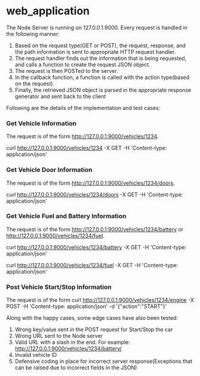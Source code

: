 # web_application

The Node Server is running on 127.0.0.1:9000. Every request is handled in the following manner:

1. Based on the request type(GET or POST), the request, response, and the path information is sent to appropriate HTTP request handler.
2. The request handler finds out the information that is being requested, and calls a function to create the request JSON object.
3. The request is then POSTed to the server.
4. In the callback function, a function is called with the action type(based on the request).
5. Finally, the retrieved JSON object is parsed in the appropriate response generator and sent back to the client

Following are the details of the implementation and test cases:

### Get Vehicle Information
The request is of the form http://127.0.0.1:9000/vehicles/1234.

curl http://127.0.0.1:9000/vehicles/1234 -X GET -H 'Content-type: application/json'

### Get Vehicle Door Information
The request is of the form http://127.0.0.1:9000/vehicles/1234/doors.

curl http://127.0.0.1:9000/vehicles/1234/doors -X GET -H 'Content-type: application/json'

### Get Vehicle Fuel and Battery Information
The request is of the form http://127.0.0.1:9000/vehicles/1234/battery or  http://127.0.0.1:9000/vehicles/1234/fuel.

curl http://127.0.0.1:9000/vehicles/1234/battery -X GET -H 'Content-type: application/json'

curl http://127.0.0.1:9000/vehicles/1234/fuel -X GET -H 'Content-type: application/json'

### Post Vehicle Start/Stop Information
The request is of the form curl http://127.0.0.1:9000/vehicles/1234/engine -X POST -H 'Content-type: application/json' -d '{"action":"START"}'

Along with the happy cases, some edge cases have also been tested:

1. Wrong key/value sent in the POST request for Start/Stop the car
2. Wrong URL sent to the Node server
3. Valid URL with a slash in the end. For example: http://127.0.0.1:9000/vehicles/1234/battery/
4. Invalid vehicle ID
5. Defensive coding in place for incorrect server response(Exceptions that can be raised due to incorrect fields in the JSON)
